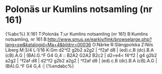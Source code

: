 # Polonäs ur Kumlins notsamling (nr 161)

{%abc%}
X:161
T:Polonäs
T:ur Kumlins notsamling (nr 161)
B:Kumlins notsamling, nr 161
B:http://www.smus.se/earkiv/fmk/browselarge.php?lang=sw&katalogid=Ma+4&bildnr=00036
O:Närke
R:Slängpolska
Z:Nils Liberg
M:3/4
L:1/16
K:Gm
d2^f2 g2b2 a2g2 | ^f2af d8 | (ed).c.B (dc).B.A (cB).A.G | (BA).G.^F G4 G,4 ::
B2A2 G2A2 B2c2 | d2=e4< f4^f2 | g4 g2b2 a2g2 | ^f2af d8 |
d2^f2 g2b2 a2g2 | ^f2af d8 | (ed).c.B (dc).B.A (cB).A.G | (BA).G.^F G4 G,4 :| 
{%endabc%}
